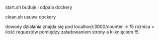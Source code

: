 start.sh buduje i odpala dockery

clean.sh usuwa dockery

dowody działania znajda się pod localhost:3000/counter -> f5 różnica = ilość requestów pomiędzy załadowaniem strony a kliknięciem f5